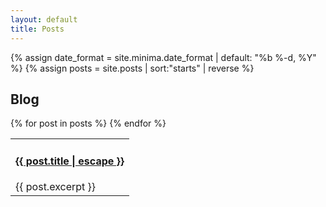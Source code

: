 ```yaml
---
layout: default
title: Posts
---
```


{% assign date_format = site.minima.date_format | default: "%b %-d, %Y" %}
{% assign posts = site.posts | sort:"starts" | reverse %}

<section class="section-content article-post">
	<div class="col-md-12">
		<h2>Blog</h2>
		<table class="table table-striped">
			<tbody>
				{% for post in posts %}
				<tr>
					<td>
						<h4><a href="{{ post.url | absolute_url }}">{{ post.title | escape }}</a></h4>
						<div>{{ post.excerpt }}</div>
					</td>
				</tr>
				{% endfor %}
			</tbody>
		</table>
	</div>
</section>
